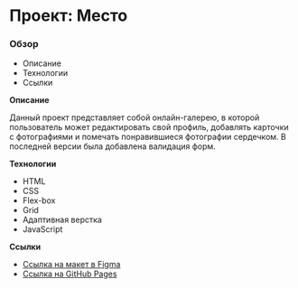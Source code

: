 # Проект: Место

### Обзор

* Описание
* Технологии
* Ссылки

**Описание**

Данный проект представляет собой онлайн-галерею, в которой пользователь может редактировать свой профиль, добавлять карточки с фотографиями и помечать понравившиеся фотографии сердечком. В последней версии была добавлена валидация форм.

**Технологии**

- HTML
- CSS
- Flex-box
- Grid
- Адаптивная верстка
- JavaScript

**Ссылки**

* [Ссылка на макет в Figma](https://www.figma.com/file/2cn9N9jSkmxD84oJik7xL7/JavaScript.-Sprint-4?node-id=0%3A1)
* [Ссылка на GitHub Pages](https://tochaqt.github.io/mesto/)